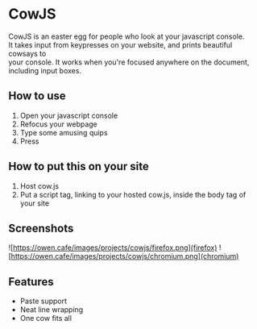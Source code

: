 # CowJS

CowJS is an easter egg for people who look at your javascript console.  
It takes input from keypresses on your website, and prints beautiful cowsays to  
your console.
It works when you're focused anywhere on the document, including input boxes.

## How to use

1. Open your javascript console
2. Refocus your webpage
3. Type some amusing quips
4. Press <Enter>

## How to put this on your site

1. Host cow.js
2. Put a script tag, linking to your hosted cow.js, inside the body tag of your
   site

## Screenshots

![https://owen.cafe/images/projects/cowjs/firefox.png](firefox)
![https://owen.cafe/images/projects/cowjs/chromium.png](chromium)

## Features

* Paste support
* Neat line wrapping
* One cow fits all

